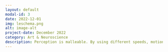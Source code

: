 ```yaml
---
layout: default
modal-id: 3
date: 2022-12-01
img: leschema.png
alt: image-alt
project-date: December 2022
category: Art & Neuroscience
description: Perception is malleable. By using different speeds, motions, and light frequencies, my piece Light Echo illustrates the illusory nature of object perception. Objects exist within a rich and complex environment, and they may look different based on the perceptual parameters applied to the object. In this piece, the invisible relationship between motion and light is brought to the realm of the physical by creating shape deformations, what I called the “light echoes” of the rotating cube, where the eponymous name of the piece comes from. <br /> <br /> The goal of my perceptual experience is to observe the cube projection, and watch how light helps construct and deconstruct the objects that we perceive. On the other side of the projection, a wireframe cube is attached to a rotating motor turning at around ~50 rpm. Moreover, a red laser line created from a laser pointer and cylindrical optic lens is reflected by a mirror octagonal prism. This laser line reflection sweeps the cube as it is itself turning onto itself. The result? Projections of deformed and contorted shapes. Can viewers figure out what the original shape was? <br /> <br /> This piece is on display in the MIT Museum studio as part of the Garden of the Lights exhibition. <p><a href="/img/lightecho.mov">Watch an excerpt of the experience here!</a></p> 
---
```

